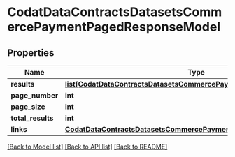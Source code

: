 # CodatDataContractsDatasetsCommercePaymentPagedResponseModel

## Properties
Name | Type | Description | Notes
------------ | ------------- | ------------- | -------------
**results** | [**list[CodatDataContractsDatasetsCommercePayment]**](CodatDataContractsDatasetsCommercePayment.md) |  | [optional] 
**page_number** | **int** |  | [optional] 
**page_size** | **int** |  | [optional] 
**total_results** | **int** |  | [optional] 
**links** | [**CodatDataContractsDatasetsCommercePaymentPagedResponseLinksModel**](CodatDataContractsDatasetsCommercePaymentPagedResponseLinksModel.md) |  | [optional] 

[[Back to Model list]](../README.md#documentation-for-models) [[Back to API list]](../README.md#documentation-for-api-endpoints) [[Back to README]](../README.md)


